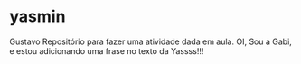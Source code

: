# yasmin 
Gustavo
Repositório para fazer uma atividade dada em aula.
OI, Sou a Gabi, e estou adicionando uma frase no texto da Yassss!!!
